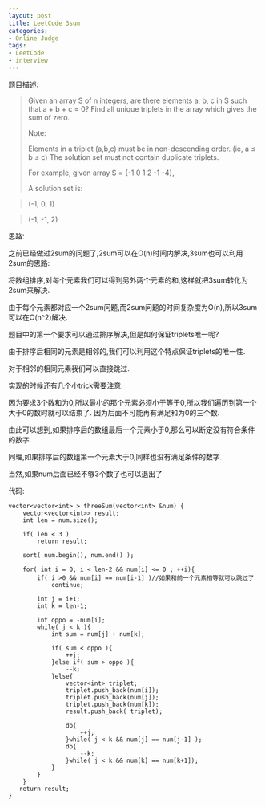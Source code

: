 ```yaml
---
layout: post 
title: LeetCode 3sum
categories:
- Online Judge
tags:
- LeetCode
- interview
---
```


题目描述:

>Given an array S of n integers, are there elements a, b, c in S such that a + b + c = 0? Find all unique triplets in the array which gives the sum of zero.
>
>Note:
>
>    Elements in a triplet (a,b,c) must be in non-descending order. (ie, a ≤ b ≤ c)
>    The solution set must not contain duplicate triplets.
>
>    For example, given array S = {-1 0 1 2 -1 -4},
>
>    A solution set is:

>    (-1, 0, 1)

>    (-1, -1, 2)
>

思路:

之前已经做过2sum的问题了,2sum可以在O(n)时间内解决,3sum也可以利用2sum的思路:

将数组排序,对每个元素我们可以得到另外两个元素的和,这样就把3sum转化为2sum来解决.

由于每个元素都对应一个2sum问题,而2sum问题的时间复杂度为O(n),所以3sum可以在O(n^2)解决.

题目中的第一个要求可以通过排序解决,但是如何保证triplets唯一呢?

由于排序后相同的元素是相邻的,我们可以利用这个特点保证triplets的唯一性.

对于相邻的相同元素我们可以直接跳过.

实现的时候还有几个小trick需要注意.

因为要求3个数和为0,所以最小的那个元素必须小于等于0,所以我们遍历到第一个大于0的数时就可以结束了.
因为后面不可能再有满足和为0的三个数.

由此可以想到,如果排序后的数组最后一个元素小于0,那么可以断定没有符合条件的数字.

同理,如果排序后的数组第一个元素大于0,同样也没有满足条件的数字.

当然,如果num后面已经不够3个数了也可以退出了


代码:

    vector<vector<int> > threeSum(vector<int> &num) {
        vector<vector<int>> result;
        int len = num.size();
        
        if( len < 3 )
            return result;
            
        sort( num.begin(), num.end() );
        
        for( int i = 0; i < len-2 && num[i] <= 0 ; ++i){
            if( i >0 && num[i] == num[i-1] )//如果和前一个元素相等就可以跳过了
                continue;
                
            int j = i+1;
            int k = len-1;
            
            int oppo = -num[i];
            while( j < k ){
                int sum = num[j] + num[k];
                
                if( sum < oppo ){
                    ++j;
                }else if( sum > oppo ){
                    --k;
                }else{
                    vector<int> triplet;
                    triplet.push_back(num[i]);
                    triplet.push_back(num[j]);
                    triplet.push_back(num[k]);
                    result.push_back( triplet);

                    do{
                        ++j;
                    }while( j < k && num[j] == num[j-1] );
                    do{
                        --k;
                    }while( j < k && num[k] == num[k+1]);
                }
            }
        }
       return result;
    }

